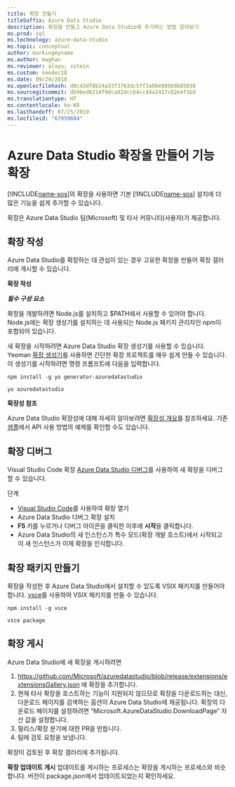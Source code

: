 ```yaml
---
title: 확장 만들기
titleSuffix: Azure Data Studio
description: 확장을 만들고 Azure Data Studio에 추가하는 방법 알아보기
ms.prod: sql
ms.technology: azure-data-studio
ms.topic: conceptual
author: markingmyname
ms.author: maghan
ms.reviewer: alayu; sstein
ms.custom: seodec18
ms.date: 09/24/2018
ms.openlocfilehash: d0c43df8b24a33f3763dc5ff3a80e989b9b85038
ms.sourcegitcommit: db9bed6214f9dca82dccb4ccd4a2417c62e4f1bd
ms.translationtype: HT
ms.contentlocale: ko-KR
ms.lasthandoff: 07/25/2019
ms.locfileid: "67959604"
---
```

# <a name="extend-the-functionality-by-creating-azure-data-studio-extensions"></a>Azure Data Studio 확장을 만들어 기능 확장

[!INCLUDE[name-sos](../includes/name-sos-short.md)]의 확장을 사용하면 기본 [!INCLUDE[name-sos](../includes/name-sos-short.md)] 설치에 더 많은 기능을 쉽게 추가할 수 있습니다.

확장은 Azure Data Studio 팀(Microsoft) 및 타사 커뮤니티(사용자)가 제공합니다.


## <a name="author-an-extension"></a>확장 작성

Azure Data Studio를 확장하는 데 관심이 있는 경우 고유한 확장을 만들어 확장 갤러리에 게시할 수 있습니다.

**확장 작성**

***필수 구성 요소***

확장을 개발하려면 Node.js를 설치하고 $PATH에서 사용할 수 있어야 합니다. Node.js에는 확장 생성기를 설치하는 데 사용되는 Node.js 패키지 관리자인 npm이 포함되어 있습니다.

새 확장을 시작하려면 Azure Data Studio 확장 생성기를 사용할 수 있습니다. Yeoman [확장 생성기](https://www.npmjs.com/package/generator-azuredatastudio)를 사용하면 간단한 확장 프로젝트를 매우 쉽게 만들 수 있습니다. 이 생성기를 시작하려면 명령 프롬프트에 다음을 입력합니다.

`npm install -g yo generator-azuredatastudio`

`yo azuredatastudio`


**확장성 참조**

Azure Data Studio 확장성에 대해 자세히 알아보려면 [확장성 개요](extensibility.md)를 참조하세요. 기존 [샘플](https://github.com/Microsoft/azuredatastudio/tree/master/samples)에서 API 사용 방법의 예제를 확인할 수도 있습니다.


## <a name="debug-an-extension"></a>확장 디버그

Visual Studio Code 확장 [Azure Data Studio 디버그](https://github.com/kevcunnane/sqlops-debug)를 사용하여 새 확장을 디버그할 수 있습니다.

단계
- [Visual Studio Code](https://code.visualstudio.com/)를 사용하여 확장 열기
- Azure Data Studio 디버그 확장 설치
- **F5** 키를 누르거나 디버그 아이콘을 클릭한 이후에 **시작**을 클릭합니다.
- Azure Data Studio의 새 인스턴스가 특수 모드(확장 개발 호스트)에서 시작되고 이 새 인스턴스가 이제 확장을 인식합니다.


## <a name="create-an-extension-package"></a>확장 패키지 만들기

확장을 작성한 후 Azure Data Studio에서 설치할 수 있도록 VSIX 패키지를 만들어야 합니다. [vsce](https://github.com/Microsoft/vscode-vsce)를 사용하여 VSIX 패키지를 만들 수 있습니다.

`npm install -g vsce`

`vsce package`


## <a name="publish-an-extension"></a>확장 게시

Azure Data Studio에 새 확장을 게시하려면

1. https://github.com/Microsoft/azuredatastudio/blob/release/extensions/extensionsGallery.json 에 확장을 추가합니다.
2. 현재 타사 확장을 호스트하는 기능이 지원되지 않으므로 확장을 다운로드하는 대신, 다운로드 페이지를 검색하는 옵션이 Azure Data Studio에 제공됩니다. 확장의 다운로드 페이지를 설정하려면 “Microsoft.AzureDataStudio.DownloadPage” 자산 값을 설정합니다.
3. 릴리스/확장 분기에 대한 PR을 만듭니다.
4. 팀에 검토 요청을 보냅니다.

확장이 검토된 후 확장 갤러리에 추가됩니다.

**확장 업데이트 게시** 업데이트를 게시하는 프로세스는 확장을 게시하는 프로세스와 비슷합니다. 버전이 package.json에서 업데이트되었는지 확인하세요.
